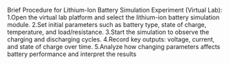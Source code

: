 Brief Procedure for Lithium-Ion Battery Simulation Experiment (Virtual Lab):
1.Open the virtual lab platform and select the lithium-ion battery simulation module.
2.Set initial parameters such as battery type, state of charge, temperature, and load/resistance.
3.Start the simulation to observe the charging and discharging cycles.
4.Record key outputs: voltage, current, and state of charge over time.
5.Analyze how changing parameters affects battery performance and interpret the results
